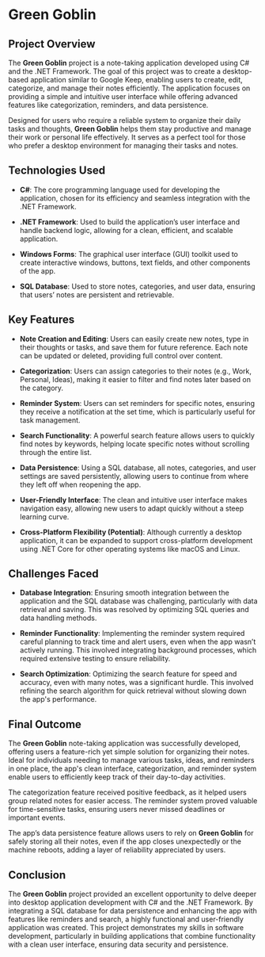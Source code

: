 # Green Goblin

## Project Overview

The **Green Goblin** project is a note-taking application developed using C# and the .NET Framework. The goal of this project was to create a desktop-based application similar to Google Keep, enabling users to create, edit, categorize, and manage their notes efficiently. The application focuses on providing a simple and intuitive user interface while offering advanced features like categorization, reminders, and data persistence.

Designed for users who require a reliable system to organize their daily tasks and thoughts, **Green Goblin** helps them stay productive and manage their work or personal life effectively. It serves as a perfect tool for those who prefer a desktop environment for managing their tasks and notes.

## Technologies Used

- **C#**: The core programming language used for developing the application, chosen for its efficiency and seamless integration with the .NET Framework.

- **.NET Framework**: Used to build the application’s user interface and handle backend logic, allowing for a clean, efficient, and scalable application.

- **Windows Forms**: The graphical user interface (GUI) toolkit used to create interactive windows, buttons, text fields, and other components of the app.

- **SQL Database**: Used to store notes, categories, and user data, ensuring that users’ notes are persistent and retrievable.

## Key Features

- **Note Creation and Editing**: Users can easily create new notes, type in their thoughts or tasks, and save them for future reference. Each note can be updated or deleted, providing full control over content.

- **Categorization**: Users can assign categories to their notes (e.g., Work, Personal, Ideas), making it easier to filter and find notes later based on the category.

- **Reminder System**: Users can set reminders for specific notes, ensuring they receive a notification at the set time, which is particularly useful for task management.

- **Search Functionality**: A powerful search feature allows users to quickly find notes by keywords, helping locate specific notes without scrolling through the entire list.

- **Data Persistence**: Using a SQL database, all notes, categories, and user settings are saved persistently, allowing users to continue from where they left off when reopening the app.

- **User-Friendly Interface**: The clean and intuitive user interface makes navigation easy, allowing new users to adapt quickly without a steep learning curve.

- **Cross-Platform Flexibility (Potential)**: Although currently a desktop application, it can be expanded to support cross-platform development using .NET Core for other operating systems like macOS and Linux.

## Challenges Faced

- **Database Integration**: Ensuring smooth integration between the application and the SQL database was challenging, particularly with data retrieval and saving. This was resolved by optimizing SQL queries and data handling methods.

- **Reminder Functionality**: Implementing the reminder system required careful planning to track time and alert users, even when the app wasn’t actively running. This involved integrating background processes, which required extensive testing to ensure reliability.

- **Search Optimization**: Optimizing the search feature for speed and accuracy, even with many notes, was a significant hurdle. This involved refining the search algorithm for quick retrieval without slowing down the app's performance.

## Final Outcome

The **Green Goblin** note-taking application was successfully developed, offering users a feature-rich yet simple solution for organizing their notes. Ideal for individuals needing to manage various tasks, ideas, and reminders in one place, the app's clean interface, categorization, and reminder system enable users to efficiently keep track of their day-to-day activities.

The categorization feature received positive feedback, as it helped users group related notes for easier access. The reminder system proved valuable for time-sensitive tasks, ensuring users never missed deadlines or important events.

The app’s data persistence feature allows users to rely on **Green Goblin** for safely storing all their notes, even if the app closes unexpectedly or the machine reboots, adding a layer of reliability appreciated by users.

## Conclusion

The **Green Goblin** project provided an excellent opportunity to delve deeper into desktop application development with C# and the .NET Framework. By integrating a SQL database for data persistence and enhancing the app with features like reminders and search, a highly functional and user-friendly application was created. This project demonstrates my skills in software development, particularly in building applications that combine functionality with a clean user interface, ensuring data security and persistence.
